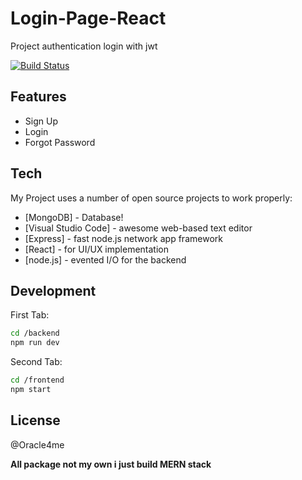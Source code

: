 # Login-Page-React
Project authentication login with jwt 

[![Build Status](https://travis-ci.org/joemccann/dillinger.svg?branch=master)](https://travis-ci.org/joemccann/dillinger)

## Features

- Sign Up 
- Login
- Forgot Password 

## Tech

My Project uses a number of open source projects to work properly:

- [MongoDB] - Database!
- [Visual Studio Code] - awesome web-based text editor
- [Express] - fast node.js network app framework 
- [React] - for UI/UX implementation 
- [node.js] - evented I/O for the backend

## Development
First Tab:

```sh
cd /backend
npm run dev
```

Second Tab:

```sh
cd /frontend
npm start
```




## License

@Oracle4me

**All package not my own i just build MERN stack**
